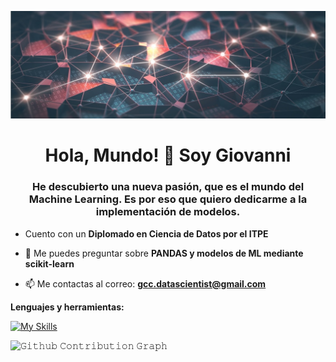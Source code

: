![REDES_NEURONALES](https://github.com/big-gio/big-gio/blob/main/IMAGEN/luces_redes_neuronales.jpg)
<h1 align="center">Hola, Mundo! 👋 Soy Giovanni</h1>
<h3 align="center">He descubierto una nueva pasión, que es el mundo del Machine Learning. Es por eso que quiero dedicarme a la implementación de modelos.</h3>

- Cuento con un **Diplomado en Ciencia de Datos por el ITPE**

- 💬 Me puedes preguntar sobre **PANDAS y modelos de ML mediante scikit-learn**

- 📫 Me contactas al correo: **gcc.datascientist@gmail.com**

**Lenguajes y herramientas:**

[![My Skills](https://skillicons.dev/icons?i=py,r,sklearn,tensorflow&theme=light)](https://skillicons.dev)

</h4>  

![𝙶𝚒𝚝𝚑𝚞𝚋 𝙲𝚘𝚗𝚝𝚛𝚒𝚋𝚞𝚝𝚒𝚘𝚗 𝙶𝚛𝚊𝚙𝚑](https://github.com/big-gio/contribution-grid-snake.svg/blob/main/snake.svg)
